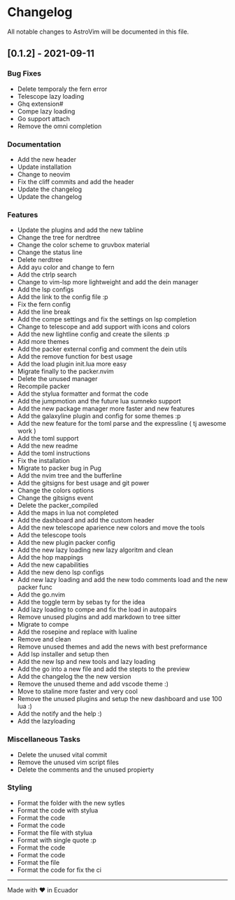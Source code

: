 # Changelog
All notable changes to AstroVim will be documented in this file.

## [0.1.2] - 2021-09-11

### Bug Fixes

- Delete temporaly the fern error
- Telescope lazy loading
- Ghq extension#
- Compe lazy loading
- Go support attach
- Remove the omni completion

### Documentation

- Add the new header
- Update installation
- Change to neovim
- Fix the cliff commits and add the header
- Update the changelog
- Update the changelog

### Features

- Update the plugins and add the new tabline
- Change the tree for nerdtree
- Change the color scheme to gruvbox material
- Change the status line
- Delete nerdtree
- Add ayu color and change to fern
- Add the ctrlp search
- Change to vim-lsp more lightweight and add the dein manager
- Add the lsp configs
- Add the link to the config file :p
- Fix the fern config
- Add the line break
- Add the compe settings and fix the settings on lsp completion
- Change to telescope and add support with icons and colors
- Add the new lightline config and create the silents :p
- Add more themes
- Add the packer external config and comment the dein utils
- Add the remove function for best usage
- Add the load plugin init.lua more easy
- Migrate finally to the packer.nvim
- Delete the unused manager
- Recompile packer
- Add the stylua formatter and format the code
- Add the jumpmotion and the future lua sumneko support
- Add the new package manager more faster and new features
- Add the galaxyline plugin and config for some themes :p
- Add the new feature for the toml parse and the expressline ( tj awesome work )
- Add the toml support
- Add the new readme
- Add the toml instructions
- Fix the installation
- Migrate to packer bug in Pug
- Add the nvim tree and the bufferline
- Add the gitsigns for best usage and git power
- Change the colors options
- Change the gitsigns event
- Delete the packer_compiled
- Add the maps in lua not completed
- Add the dashboard and add the custom header
- Add the new telescope aparience new colors and move the tools
- Add the telescope tools
- Add the new plugin packer config
- Add the new lazy loading new lazy algoritm and clean
- Add the hop mappings
- Add the new capabilities
- Add the new deno lsp configs
- Add new lazy loading and add the new todo comments load and the new packer func
- Add the go.nvim
- Add the toggle term by sebas ty for the idea
- Add lazy loading to compe and fix the load in autopairs
- Remove unused plugins and add markdown to tree sitter
- Migrate to compe
- Add the rosepine and replace with lualine
- Remove and clean
- Remove unused themes and add the news with best preformance
- Add lsp installer and setup then
- Add the new lsp and new tools and lazy loading
- Add the go into a new file and add the stepts to the preview
- Add the changelog the the new version
- Remove the unused theme and add vscode theme :)
- Move to staline more faster and very cool
- Remove the unused plugins and setup the new dashboard and use 100 lua :)
- Add the notify and the help :)
- Add the lazyloading

### Miscellaneous Tasks

- Delete the unused vital commit
- Remove the unused vim script files
- Delete the comments and the unused propierty

### Styling

- Format the folder with the new sytles
- Format the code with stylua
- Format the code
- Format the code
- Format the file with stylua
- Format with single quote :p
- Format the code
- Format the code
- Format the file
- Format the code for fix the ci

<!-- generated by git-cliff -->

---
Made with :heart: in Ecuador
